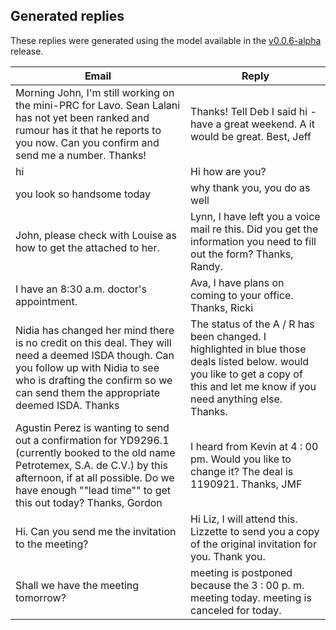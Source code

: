 ## Generated replies

These replies were generated using the model available in the [v0.0.6-alpha](https://github.com/claudioscheer/seq2seq-bert/releases/tag/v0.0.6-alpha) release.

| Email | Reply |
|---|---|
| Morning John, I'm still working on the mini-PRC for Lavo.  Sean Lalani has not yet been ranked and rumour has it that he reports to you now.  Can you confirm and send me a number. Thanks! | Thanks! Tell Deb I said hi - have a great weekend. A it would be great. Best, Jeff |
| hi | Hi how are you? |
| you look so handsome today | why thank you, you do as well |
| John, please check with Louise as how to get the attached to her. | Lynn, I have left you a voice mail re this. Did you get the information you need to fill out the form? Thanks, Randy. |
| I have an 8:30 a.m. doctor's appointment. | Ava, I have plans on coming to your office. Thanks, Ricki |
| Nidia has changed her mind there is no credit on this deal.  They will need a deemed ISDA though.  Can you follow up with Nidia to see who is drafting the confirm so we can send them the appropriate deemed ISDA. Thanks | The status of the A / R has been changed. I highlighted in blue those deals listed below. would you like to get a copy of this and let me know if you need anything else. Thanks. |
| Agustin Perez is wanting to send out a confirmation for YD9296.1 (currently booked to the old name Petrotemex, S.A. de C.V.) by this afternoon, if at all possible. Do we have enough ""lead time"" to get this out today? Thanks, Gordon | I heard from Kevin at 4 : 00 pm. Would you like to change it? The deal is 1190921. Thanks, JMF |
| Hi. Can you send me the invitation to the meeting? | Hi Liz, I will attend this. Lizzette to send you a copy of the original invitation for you. Thank you. |
| Shall we have the meeting tomorrow? | meeting is postponed because the 3 : 00 p. m. meeting today. meeting is canceled for today. |